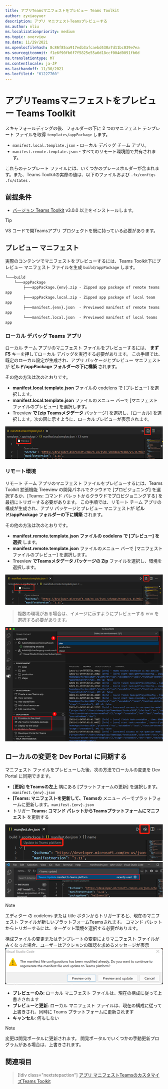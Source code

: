```yaml
---
title: アプリTeamsマニフェストをプレビュー Teams Toolkit
author: zyxiaoyuer
description: アプリ マニフェストTeamsプレビューする
ms.author: nliu
ms.localizationpriority: medium
ms.topic: overview
ms.date: 11/29/2021
ms.openlocfilehash: 8c86f85aa917edb3afcaebd430a7d11bc039e7ea
ms.sourcegitcommit: f1e6f90fb6f7f5825e55a6d18ccf004d0091fb6d
ms.translationtype: MT
ms.contentlocale: ja-JP
ms.lasthandoff: 11/30/2021
ms.locfileid: "61227760"
---
```

# <a name="preview-teams-app-manifest-in-teams-toolkit"></a>アプリTeamsマニフェストをプレビュー Teams Toolkit

スキャフォールディングの後、フォルダーの下に 2 つのマニフェスト テンプレート ファイルを取得 `templates/appPackage` します。

- `manifest.local.template.json` - ローカル デバッグ チーム アプリ。
- `manifest.remote.template.json` - すべてのリモート環境間で共有されます。

これらのテンプレート ファイルには、いくつかのプレースホルダーが含まれます。また、Teams Toolkitの実際の値は、以下のファイルおよび `.fx/configs` `.fx/states` .

## <a name="prerequisite"></a>前提条件

* [バージョン Teams Toolkit](https://marketplace.visualstudio.com/items?itemName=TeamsDevApp.ms-teams-vscode-extension) v3.0.0 以上をインストールします。

> [!TIP]
> VS コードで開Teamsアプリ プロジェクトを既に持っている必要があります。

## <a name="preview-manifest"></a>プレビュー マニフェスト

実際のコンテンツでマニフェストをプレビューするには、Teams Toolkit下にプレビュー マニフェスト ファイルを生成 `build/appPackage` します。

```text
└───build
    └───appPackage
        ├───appPackage.{env}.zip - Zipped app package of remote teams app
        ├───appPackage.local.zip - Zipped app package of local team app
        ├───manifest.{env}.json  - Previewed manifest of remote teams app
        └───manifest.local.json  - Previewed manifest of local teams app
```

### <a name="local-debug-teams-app"></a>ローカル デバッグ Teams アプリ

ローカル チーム アプリのマニフェスト ファイルをプレビューするには、 **まず F5** キーを押してローカル デバッグを実行する必要があります。 この手順では、既定のローカル設定が生成され、アプリ パッケージとプレビュー マニフェストが **ビルド/appPackage フォルダーの下に構築** されます。

その他の方法は次のとおりです。

- **manifest.local.template.json** ファイルの codelens で [プレビュー] を選択します。 
- **manifest.local.template.json** ファイルのメニュー バーで [マニフェスト ファイルのプレビュー] を選択します。 
- Treeview **で [zip Teamsメタデータ** パッケージ] を選択し、[ローカル] を選択します。次の図に示すように、ローカルプレビューが表示されます。

![ローカルのプレビュー](./images/preview.png)

### <a name="remote-environment"></a>リモート環境

リモート チーム アプリのマニフェスト ファイルをプレビューするには、Teams Toolkit 拡張機能 Treeview の開発パネルでクラウドで [プロビジョニング] を選択するか、[Teams: コマンド パレットからクラウドでプロビジョニングする] を最初にトリガーする必要があります。   この手順では、リモート チーム アプリの構成が生成され、アプリ パッケージとプレビュー マニフェストが **ビルド/appPackage フォルダーの下に構築** されます。

その他の方法は次のとおりです。

- **manifest.remote.template.json ファイルの codelens で [プレビュー] を選択** します。 
- **manifest.remote.template.json** ファイルのメニュー バーで [マニフェスト ファイルのプレビュー] を選択します。 
- Treeview **でTeamsメタデータ パッケージの Zip** ファイルを選択し、環境を選択します。

![リモートのプレビュー](./images/preview-remote.png)

> 複数の環境がある場合は、イメージに示すようにプレビューする env を選択する必要があります。

![env を選択する](./images/select-env.png)

## <a name="sync-local-changes-to-dev-portal"></a>ローカルの変更を Dev Portal に同期する

マニフェスト ファイルをプレビューした後、次の方法でローカルの変更を Dev Portal に同期できます。

- [**更新] をTeamsの左上** 隅にある [プラットフォームの更新] を選択します。`manifest.{env}.json`
- **[Teams: マニフェストを更新して、Teamsの** メニュー バーでプラットフォームに更新します。`manifest.{env}.json`
- トリガー **Teams: コマンド パレットからTeamsプラットフォームにマニフェスト** を更新する

![](./images/updatetoteamsplatform.png)
 ![ update-cmd を更新する](./images/update_manifest_cmp.png)

> [!NOTE]
> エディター の codelens または title ボタンからトリガーすると、現在のマニフェスト ファイルが新しいプラットフォームTeamsされます。 コマンド パレットからトリガーするには、ターゲット環境を選択する必要があります。

構成ファイルの変更またはテンプレートの変更によりマニフェスト ファイルが古くなった場合、ユーザーはアクションの確認を求めるメッセージが表示 ![ されます。manifest-outdated](./images/manifest_outdated_dialog.png)

- **プレビューのみ**: ローカル マニフェスト ファイルは、現在の構成に従って上書きされます
- **プレビューと更新**: ローカル マニフェスト ファイルは、現在の構成に従って上書きされ、同時に Teams プラットフォームに更新されます
- **キャンセル**: 何もしない

> [!NOTE]
> 変更は開発ポータルに更新されます。 開発ポータルでいくつかの手動更新プログラムがある場合は、上書きされます。

## <a name="see-also"></a>関連項目

> [!div class="nextstepaction"]
> [アプリ マニフェストTeamsのカスタマイズTeams Toolkit](TeamsFx-manifest-customization.md)
